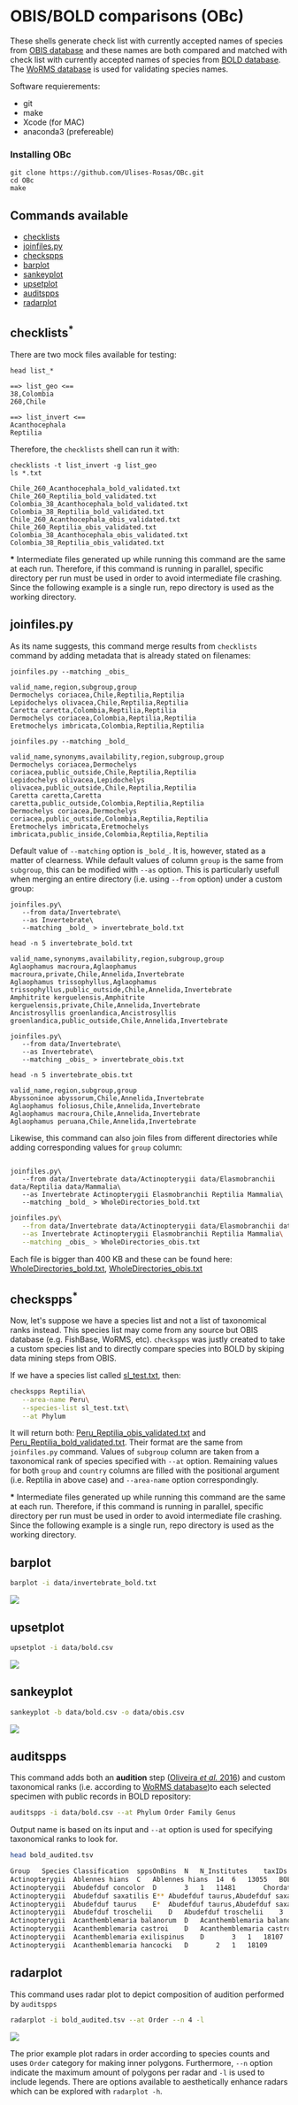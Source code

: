 # OBIS/BOLD comparisons (OBc)

These shells generate check list with currently accepted names of species from [OBIS database](http://iobis.org/) and these names are both compared and matched with check list with currently accepted names of species from [BOLD database](http://www.boldsystems.org/). The [WoRMS database](http://www.marinespecies.org/) is used for validating species names.

Software requierements:
* git
* make
* Xcode (for MAC)
* anaconda3 (prefereable)

### Installing OBc

```Shell
git clone https://github.com/Ulises-Rosas/OBc.git
cd OBc
make
```

## Commands available

* [checklists](https://github.com/Ulises-Rosas/OBc#checklists)
* [joinfiles.py](https://github.com/Ulises-Rosas/OBc#joinfilespy)
* [checkspps](https://github.com/Ulises-Rosas/OBc#checkspps)
* [barplot](https://github.com/Ulises-Rosas/OBc#barplot)
* [sankeyplot](https://github.com/Ulises-Rosas/OBc#sankeyplot)
* [upsetplot](https://github.com/Ulises-Rosas/OBc#upsetplot)
* [auditspps](https://github.com/Ulises-Rosas/OBc#auditspps)
* [radarplot](https://github.com/Ulises-Rosas/OBc#radarplot)



## checklists<sup>\*</sup>

There are two mock files available for testing:
```Shell
head list_*
```

```
==> list_geo <==
38,Colombia
260,Chile

==> list_invert <==
Acanthocephala
Reptilia
```
Therefore, the `checklists` shell can run it with:
```Shell
checklists -t list_invert -g list_geo
ls *.txt
```

```
Chile_260_Acanthocephala_bold_validated.txt    Chile_260_Reptilia_bold_validated.txt          Colombia_38_Acanthocephala_bold_validated.txt  Colombia_38_Reptilia_bold_validated.txt
Chile_260_Acanthocephala_obis_validated.txt    Chile_260_Reptilia_obis_validated.txt          Colombia_38_Acanthocephala_obis_validated.txt  Colombia_38_Reptilia_obis_validated.txt
```
**\*** Intermediate files generated up while running this command are the same at each run. Therefore, if this command is running in parallel, specific directory per run must be used in order to avoid intermediate file crashing. Since the following example is a single run, repo directory is used as the working directory.

## joinfiles.py

As its name suggests, this command merge results from `checklists` command by adding metadata that is already stated on filenames:

```Shell
joinfiles.py --matching _obis_
```

```
valid_name,region,subgroup,group
Dermochelys coriacea,Chile,Reptilia,Reptilia
Lepidochelys olivacea,Chile,Reptilia,Reptilia
Caretta caretta,Colombia,Reptilia,Reptilia
Dermochelys coriacea,Colombia,Reptilia,Reptilia
Eretmochelys imbricata,Colombia,Reptilia,Reptilia
```

```Shell
joinfiles.py --matching _bold_
```

```
valid_name,synonyms,availability,region,subgroup,group
Dermochelys coriacea,Dermochelys coriacea,public_outside,Chile,Reptilia,Reptilia
Lepidochelys olivacea,Lepidochelys olivacea,public_outside,Chile,Reptilia,Reptilia
Caretta caretta,Caretta caretta,public_outside,Colombia,Reptilia,Reptilia
Dermochelys coriacea,Dermochelys coriacea,public_outside,Colombia,Reptilia,Reptilia
Eretmochelys imbricata,Eretmochelys imbricata,public_inside,Colombia,Reptilia,Reptilia
```

Default value of `--matching` option is `_bold_`. It is, however, stated as a matter of clearness. While default values of  column `group` is the same from `subgroup`, this can be modified with `--as` option. This is particularly usefull when merging an entire directory (i.e. using `--from` option) under a custom group:

```Shell
joinfiles.py\
   --from data/Invertebrate\
   --as Invertebrate\
   --matching _bold_ > invertebrate_bold.txt 

head -n 5 invertebrate_bold.txt
```
```
valid_name,synonyms,availability,region,subgroup,group
Aglaophamus macroura,Aglaophamus macroura,private,Chile,Annelida,Invertebrate
Aglaophamus trissophyllus,Aglaophamus trissophyllus,public_outside,Chile,Annelida,Invertebrate
Amphitrite kerguelensis,Amphitrite kerguelensis,private,Chile,Annelida,Invertebrate
Ancistrosyllis groenlandica,Ancistrosyllis groenlandica,public_outside,Chile,Annelida,Invertebrate
```
```Shell
joinfiles.py\
   --from data/Invertebrate\
   --as Invertebrate\
   --matching _obis_ > invertebrate_obis.txt
             
head -n 5 invertebrate_obis.txt
```
```
valid_name,region,subgroup,group
Abyssoninoe abyssorum,Chile,Annelida,Invertebrate
Aglaophamus foliosus,Chile,Annelida,Invertebrate
Aglaophamus macroura,Chile,Annelida,Invertebrate
Aglaophamus peruana,Chile,Annelida,Invertebrate
```

Likewise, this command can also join files from different directories while adding corresponding values for `group` column:

```Shell

joinfiles.py\
   --from data/Invertebrate data/Actinopterygii data/Elasmobranchii data/Reptilia data/Mammalia\
   --as Invertebrate Actinopterygii Elasmobranchii Reptilia Mammalia\
   --matching _bold_ > WholeDirectories_bold.txt
```

```Bash
joinfiles.py\
   --from data/Invertebrate data/Actinopterygii data/Elasmobranchii data/Reptilia data/Mammalia\
   --as Invertebrate Actinopterygii Elasmobranchii Reptilia Mammalia\
   --matching _obis_ > WholeDirectories_obis.txt
```

Each file is bigger than 400 KB and these can be found here: [WholeDirectories_bold.txt](https://github.com/Ulises-Rosas/OBc/blob/master/data/WholeDirectories_bold.txt), [WholeDirectories_obis.txt](https://github.com/Ulises-Rosas/OBc/blob/master/data/WholeDirectories_obis.txt)


## checkspps<sup>\*</sup>


Now, let's suppose we have a species list and not a list of taxonomical ranks instead. This species list may come from any source but OBIS database (e.g. FishBase, WoRMS, etc). `checkspps` was justly created to take a custom species list and to directly compare species into BOLD by skiping data mining steps from OBIS.


If we have a species list called [sl_test.txt](https://github.com/Ulises-Rosas/OBc/blob/master/sl_test.txt), then:

```Bash
checkspps Reptilia\
   --area-name Peru\
   --species-list sl_test.txt\
   --at Phylum
```

It will return both: [Peru_Reptilia_obis_validated.txt](https://github.com/Ulises-Rosas/OBc/blob/master/data/Peru_Reptilia_obis_validated.txt) and [Peru_Reptilia_bold_validated.txt](https://github.com/Ulises-Rosas/OBc/blob/master/data/Peru_Reptilia_bold_validated.txt). Their format are the same from `joinfiles.py` command. Values of `subgroup` column are taken from a taxonomical rank of species specified with `--at` option. Remaining values for both `group` and `country` columns are filled with the positional argument (i.e. Reptilia in above case) and `--area-name` option correspondingly.

**\*** Intermediate files generated up while running this command are the same at each run. Therefore, if this command is running in parallel, specific directory per run must be used in order to avoid intermediate file crashing. Since the following example is a single run, repo directory is used as the working directory.

## barplot

```Bash
barplot -i data/invertebrate_bold.txt
```
![](https://github.com/Ulises-Rosas/OBc/blob/master/data/img/invertebrate_bold_BarPlot.jpeg)

## upsetplot

```Bash
upsetplot -i data/bold.csv
```
![](https://github.com/Ulises-Rosas/OBc/blob/master/data/img/bold_UpsetPlot.jpeg)

## sankeyplot

```Bash
sankeyplot -b data/bold.csv -o data/obis.csv
```
![](https://github.com/Ulises-Rosas/OBc/blob/master/data/img/testSankey.jpeg)


## auditspps

This command adds both an **audition** step ([Oliveira _et al._ 2016](https://onlinelibrary.wiley.com/doi/full/10.1111/jfb.13169)) and custom taxonomical ranks (i.e. according to [WoRMS database](http://www.marinespecies.org/))to each selected specimen with public records in BOLD repository:

```Bash
auditspps -i data/bold.csv --at Phylum Order Family Genus
```
Output name is based on its input and `--at` option is used for specifying taxonomical ranks to look for.

```Bash
head bold_audited.tsv

Group	Species	Classification	sppsOnBins	N	N_Institutes	taxIDs	BINs	Phylum	Order	Family	Genus
Actinopterygii	Ablennes hians	C	Ablennes hians	14	6	13055	BOLD:AAB9824,BOLD:AAC1231,BOLD:AAC1232,BOLD:AAH7716	Chordata	Beloniformes	Belonidae	Ablennes
Actinopterygii	Abudefduf concolor	D		3	1	11481		Chordata	Perciformes	Pomacentridae	Abudefduf
Actinopterygii	Abudefduf saxatilis	E**	Abudefduf taurus,Abudefduf saxatilis	58	7	34219	BOLD:AAA7276,BOLD:AAA7275	Chordata	Perciformes	Pomacentridae	Abudefduf
Actinopterygii	Abudefduf taurus	E*	Abudefduf taurus,Abudefduf saxatilis	9	3	60120	BOLD:AAA7276	Chordata	Perciformes	Pomacentridae	Abudefduf
Actinopterygii	Abudefduf troschelii	D	Abudefduf troschelii	3	1	11480	BOLD:AAC8011	Chordata	Perciformes	Pomacentridae	Abudefduf
Actinopterygii	Acanthemblemaria balanorum	D	Acanthemblemaria balanorum	1	1	374819	BOLD:ABU5784	Chordata	Perciformes	Chaenopsidae	Acanthemblemaria
Actinopterygii	Acanthemblemaria castroi	D	Acanthemblemaria castroi	1	1	175464	BOLD:AAJ3429	Chordata	Perciformes	Chaenopsidae	Acanthemblemaria
Actinopterygii	Acanthemblemaria exilispinus	D		3	1	18107		Chordata	Perciformes	Chaenopsidae	Acanthemblemaria
Actinopterygii	Acanthemblemaria hancocki	D		2	1	18109		Chordata	Perciformes	Chaenopsidae	Acanthemblemaria
```

## radarplot

This command uses radar plot to depict composition of audition performed by `auditspps`

```Bash
radarplot -i bold_audited.tsv --at Order --n 4 -l
```
![](https://github.com/Ulises-Rosas/OBc/blob/master/data/img/bold_audited_RadarPlot.jpeg)

The prior example plot radars in order according to species counts and uses `Order` category for making inner polygons. Furthermore, `--n` option indicate the maximum amount of polygons per radar and `-l` is used to include legends. There are options available to aesthetically enhance radars which can be explored with `radarplot -h`.

